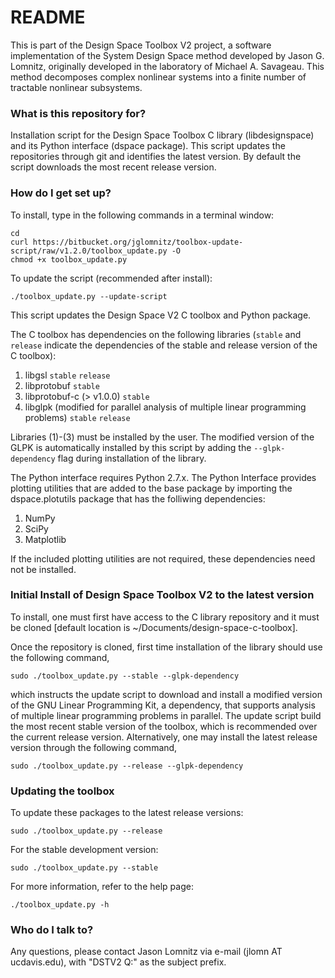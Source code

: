 # README #

This is part of the Design Space Toolbox V2 project, a software implementation of the System Design Space method developed by Jason G. Lomnitz, originally developed in the laboratory of Michael A. Savageau. This method decomposes complex nonlinear systems into a finite number of tractable nonlinear subsystems.

### What is this repository for? ###

Installation script for the Design Space Toolbox C library (libdesignspace) and its Python interface (dspace package). This script updates the repositories through git and identifies the latest version. By default the script downloads the most recent release version.

### How do I get set up? ###

To install, type in the following commands in a terminal window:

    cd
    curl https://bitbucket.org/jglomnitz/toolbox-update-script/raw/v1.2.0/toolbox_update.py -O
    chmod +x toolbox_update.py

To update the script (recommended after install):

    ./toolbox_update.py --update-script

This script updates the Design Space V2 C toolbox and Python package.

The C toolbox has dependencies on the following libraries (`stable` and `release` indicate the dependencies of the stable and release version of the C toolbox):

1. libgsl `stable` `release`
2. libprotobuf `stable`
3. libprotobuf-c (> v1.0.0) `stable`
4. libglpk (modified for parallel analysis of multiple linear programming problems) `stable` `release`

Libraries (1)-(3) must be installed by the user. The modified version of the GLPK is automatically installed by this script by adding the `--glpk-dependency` flag during installation of the library.

The Python interface requires Python 2.7.x. The Python Interface provides plotting utilities that are added to the base package by importing the dspace.plotutils package that has the folliwing dependencies:

1. NumPy
2. SciPy
3. Matplotlib

If the included plotting utilities are not required, these dependencies need not be installed.

### Initial Install of Design Space Toolbox V2 to the latest version ###

To install, one must first have access to the C library repository and it must be cloned [default location is ~/Documents/design-space-c-toolbox].

Once the repository is cloned, first time installation of the library should use the following command,

    sudo ./toolbox_update.py --stable --glpk-dependency

which instructs the update script to download and install a modified version of the GNU Linear Programming Kit, a dependency, that supports analysis of multiple linear programming problems in parallel.  The update script build the most recent stable version of the toolbox, which is recommended over the current release version. Alternatively, one may install the latest release version through the following command,

    sudo ./toolbox_update.py --release --glpk-dependency


### Updating the toolbox ###


To update these packages to the latest release versions:

    sudo ./toolbox_update.py --release

For the stable development version:

    sudo ./toolbox_update.py --stable

For more information, refer to the help page:

    ./toolbox_update.py -h

### Who do I talk to? ###

Any questions, please contact Jason Lomnitz via e-mail (jlomn AT ucdavis.edu), with "DSTV2 Q:" as the subject prefix.